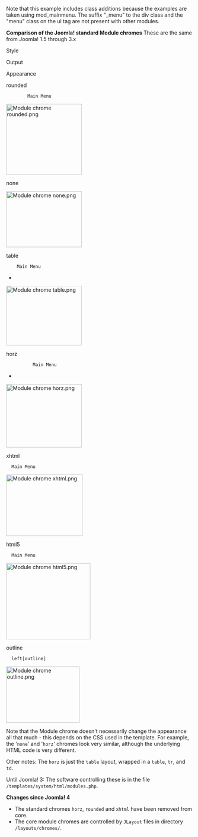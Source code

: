 <!-- Filename: Standard_Module_Chromes / Display title: Standard Modul Chromes -->

Note that this example includes class additions because the examples are
taken using mod_mainmenu. The suffix "\_menu" to the div class and the
"menu" class on the ul tag are not present with other modules.

**Comparison of the Joomla! standard Module chromes** These are the same
from Joomla! 1.5 through 3.x

Style

Output

Appearance

rounded  

      
        
          
            Main Menu
            
              
            
          
        
      

<img src="https://docs.joomla.org/images/8/8d/Module_chrome_rounded.png"
decoding="async" data-file-width="204" data-file-height="190"
width="204" height="190" alt="Module chrome rounded.png" />

none

      

<img src="https://docs.joomla.org/images/1/18/Module_chrome_none.png"
decoding="async" data-file-width="204" data-file-height="150"
width="204" height="150" alt="Module chrome none.png" />

table

      
        Main Menu

- 

<img src="https://docs.joomla.org/images/9/9d/Module_chrome_table.png"
decoding="async" data-file-width="204" data-file-height="160"
width="204" height="160" alt="Module chrome table.png" />

horz

      
        
          
            
              Main Menu

- 

<img src="https://docs.joomla.org/images/2/24/Module_chrome_horz.png"
decoding="async" data-file-width="204" data-file-height="170"
width="204" height="170" alt="Module chrome horz.png" />

xhtml

      Main Menu
      
        
      

<img src="https://docs.joomla.org/images/8/83/Module_chrome_xhtml.png"
decoding="async" data-file-width="206" data-file-height="165"
width="206" height="165" alt="Module chrome xhtml.png" />

html5

      Main Menu
      
        
      

<img src="https://docs.joomla.org/images/9/9f/Module_chrome_html5.png"
decoding="async" data-file-width="227" data-file-height="205"
width="227" height="205" alt="Module chrome html5.png" />

outline

      left[outline]
      
        
          
        
      

<img src="https://docs.joomla.org/images/1/12/Module_chrome_outline.png"
decoding="async" data-file-width="198" data-file-height="151"
width="198" height="151" alt="Module chrome outline.png" />

Note that the Module chrome doesn't necessarily change the appearance
all that much - this depends on the CSS used in the template. For
example, the '`none`' and '`horz`' chromes look very similar, although
the underlying HTML code is very different.

Other notes: The `horz` is just the `table` layout, wrapped in a
`table`, `tr`, and `td`.

Until Joomla! 3: The software controlling these is in the file
`/templates/system/html/modules.php`.

**Changes since Joomla! 4**

- The standard chromes `horz`, `rounded` and `xhtml` have been removed
  from core.
- The core module chromes are controlled by `JLayout` files in directory
  `/layouts/chromes/`.
